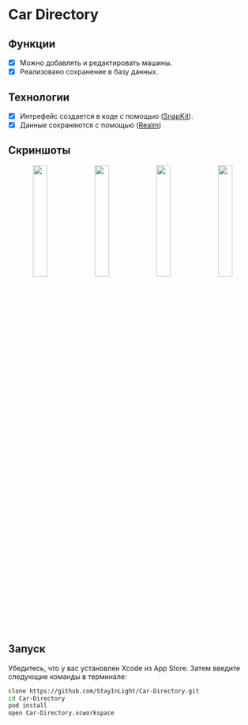 # Car Directory

## Функции
- [x] Можно добавлять и редактировать машины.
- [x] Реализовано сохранение в базу данных.

## Технологии
- [x] Интрефейс создается в коде с помощью ([SnapKit](https://github.com/SnapKit/SnapKit)).
- [x] Данные сохраняются с помощью ([Realm](https://github.com/realm/realm-cocoa))

## Скриншоты
<p align="center">
  <img src="https://user-images.githubusercontent.com/36644693/67160735-79f2b200-f35c-11e9-9faf-b8ba0863ae9f.png" width="24%">
  <img src="https://user-images.githubusercontent.com/36644693/67160671-1b2d3880-f35c-11e9-95ab-c907dc34a76e.png" width="24%">
  <img src="https://user-images.githubusercontent.com/36644693/67160769-c8a04c00-f35c-11e9-8996-4bda641475c3.png" width="24%">
  <img src="https://user-images.githubusercontent.com/36644693/67160781-de157600-f35c-11e9-92e7-0dc79a34e5e2.png" width="24%">
</p>

## Запуск
Убедитесь, что у вас установлен Xcode из App Store. Затем введите следующие команды в терминале:

```sh
clone https://github.com/StayInLight/Car-Directory.git
cd Car-Directory
pod install
open Car-Directory.xcworkspace
```
